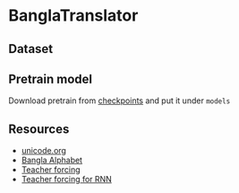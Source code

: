 # BanglaTranslator

## Dataset

## Pretrain model
Download pretrain from [checkpoints](https://drive.google.com/file/d/1UNI71ueT0sxfBax6DwW_XPy6YFq0ssTW/view?usp=sharing)
and put it under `models`

## Resources
- [unicode.org](https://home.unicode.org/)
- [Bangla Alphabet](https://github.com/lifeparticle/Bengali-Alphabet)
- [Teacher forcing](https://towardsdatascience.com/what-is-teacher-forcing-3da6217fed1c)
- [Teacher forcing for RNN](https://machinelearningmastery.com/teacher-forcing-for-recurrent-neural-networks/)

